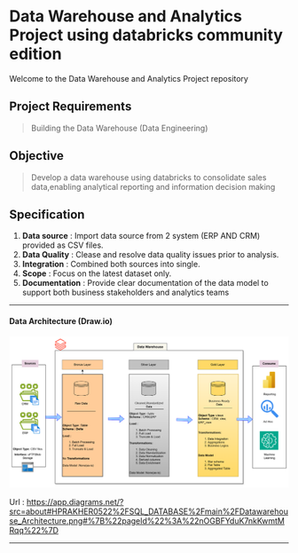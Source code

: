 # Data Warehouse and Analytics Project using databricks community edition
Welcome to the Data Warehouse and Analytics Project repository


 ## Project Requirements

 > Building the Data Warehouse (Data Engineering)

 ## Objective

 > Develop a data warehouse using databricks to consolidate sales data,enabling analytical reporting and information decision making
 

 ## Specification

1. **Data source**  : Import data source from 2 system (ERP AND CRM) provided as CSV files.
2. **Data Quality** : Clease and resolve data quality issues prior to analysis.
3. **Integration** : Combined both sources into single.
4. **Scope** :  Focus on the latest dataset only.
5. **Documentation** : Provide clear documentation of the data model to support both business stakeholders and analytics teams 


----------------------------------------------------------------------------------------------------------------------------------

#### Data Architecture (Draw.io)

![img.png](img.png)

Url : https://app.diagrams.net/?src=about#HPRAKHER0522%2FSQL_DATABASE%2Fmain%2FDatawarehouse_Architecture.png#%7B%22pageId%22%3A%22nOGBFYduK7nkKwmtMRqq%22%7D

-------------------------------------------------------------------------------------------------------------------------